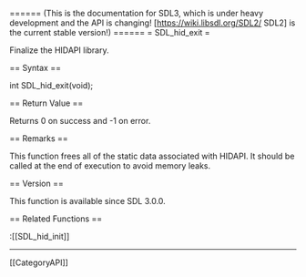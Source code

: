 ====== (This is the documentation for SDL3, which is under heavy development and the API is changing! [https://wiki.libsdl.org/SDL2/ SDL2] is the current stable version!) ======
= SDL_hid_exit =

Finalize the HIDAPI library.

== Syntax ==

<syntaxhighlight lang='c'>
int SDL_hid_exit(void);
</syntaxhighlight>

== Return Value ==

Returns 0 on success and -1 on error.

== Remarks ==

This function frees all of the static data associated with HIDAPI. It
should be called at the end of execution to avoid memory leaks.

== Version ==

This function is available since SDL 3.0.0.

== Related Functions ==

:[[SDL_hid_init]]

----
[[CategoryAPI]]



